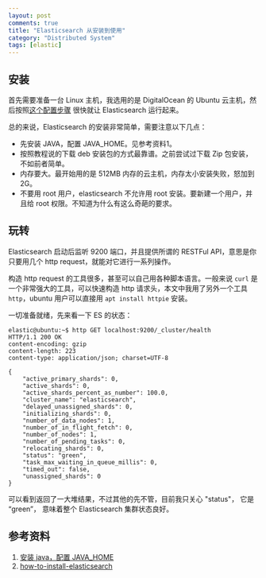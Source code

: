 ```yaml
---
layout: post
comments: true
title: "Elasticsearch 从安装到使用"
category: "Distributed System"
tags: [elastic]
---
```


## 安装

首先需要准备一台 Linux 主机，我选用的是 DigitalOcean 的 Ubuntu 云主机，然后按照[这个配置步骤](https://www.digitalocean.com/community/tutorials/how-to-install-and-configure-elasticsearch-on-ubuntu-16-04) 很快就让 Elasticsearch 运行起来。

总的来说，Elasticsearch 的安装非常简单，需要注意以下几点：

- 先安装 JAVA，配置 JAVA_HOME。见参考资料1。
- 按照教程说的下载 deb 安装包的方式最靠谱。之前尝试过下载 Zip 包安装，不如前者简单。
- 内存要大。最开始用的是 512MB 内存的云主机，内存太小安装失败，怒加到2G。
- 不要用 root 用户，elasticsearch 不允许用 root 安装。要新建一个用户，并且给 root 权限。不知道为什么有这么奇葩的要求。


## 玩转

Elasticsearch 启动后监听 9200 端口，并且提供所谓的 RESTFul API，意思是你只要用几个 http request，就能对它进行一系列操作。

构造 http request 的工具很多，甚至可以自己用各种脚本语言。一般来说 `curl` 是一个非常强大的工具，可以快速构造 http 请求头，本文中我用了另外一个工具 `http`，ubuntu 用户可以直接用 `apt install httpie` 安装。 

一切准备就绪，先来看一下 ES 的状态：
```
elastic@ubuntu:~$ http GET localhost:9200/_cluster/health
HTTP/1.1 200 OK
content-encoding: gzip
content-length: 223
content-type: application/json; charset=UTF-8

{
    "active_primary_shards": 0,
    "active_shards": 0,
    "active_shards_percent_as_number": 100.0,
    "cluster_name": "elasticsearch",
    "delayed_unassigned_shards": 0,
    "initializing_shards": 0,
    "number_of_data_nodes": 1,
    "number_of_in_flight_fetch": 0,
    "number_of_nodes": 1,
    "number_of_pending_tasks": 0,
    "relocating_shards": 0,
    "status": "green",
    "task_max_waiting_in_queue_millis": 0,
    "timed_out": false,
    "unassigned_shards": 0
}

```

可以看到返回了一大堆结果，不过其他的先不管，目前我只关心 "status"， 它是 “green”， 意味着整个 Elasticsearch 集群状态良好。


## 参考资料
1. [安装 java，配置 JAVA_HOME](https://www.digitalocean.com/community/tutorials/how-to-install-java-with-apt-get-on-debian-8)
2. [how-to-install-elasticsearch](https://www.digitalocean.com/community/tutorials/how-to-install-and-configure-elasticsearch-on-ubuntu-16-04)

